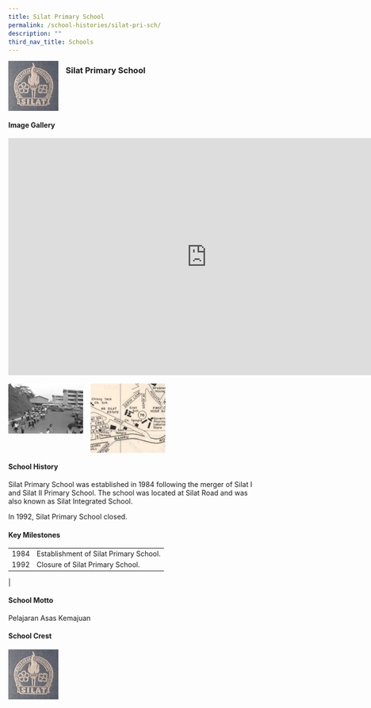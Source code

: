 ```yaml
---
title: Silat Primary School
permalink: /school-histories/silat-pri-sch/
description: ""
third_nav_title: Schools
---
```

<img align="left" style="width:20%;margin-right:15px;" src="/images/silatpri1.jpg">

### **Silat Primary School**


<br clear="left">

#### **Image Gallery**

<iframe src="https://docs.google.com/presentation/d/e/2PACX-1vRDDELHktxzkV0SVY8WsNunixyQkDVPeBQteaIetIHGwdlGzaPuPZ2xpSr5eJ9Q-FyvGWcZJNgLE07d/embed?start=false&amp;loop=true&amp;delayms=5000" frameborder="0" width="800" height="479" allowfullscreen="true"></iframe>

<p><a href="/images/silatpri2.jpg">  
<img align="left" style="width:30%;margin-right:15px;" src="/images/silatpri2.jpg">
</a></p>

<p><a href="/images/silatpri3.jpg">  
<img align="left" style="width:30%;margin-right:15px;" src="/images/silatpri3.jpg">
</a></p>

<br clear="left">

#### **School History**
Silat Primary School was established in 1984 following the merger of Silat I and Silat II Primary School. The school was located at Silat Road and was also known as Silat Integrated School.  
  
In 1992, Silat Primary School closed.

#### **Key Milestones**

|  |  |
|:---:|---|
| 1984 | Establishment of Silat Primary School. |
| 1992 | Closure of Silat Primary School. |
|

#### **School Motto**
Pelajaran Asas Kemajuan

#### **School Crest**
<img align="left" style="width:20%;margin-right:15px;" src="/images/silatpri1.jpg">



<br clear="left">
